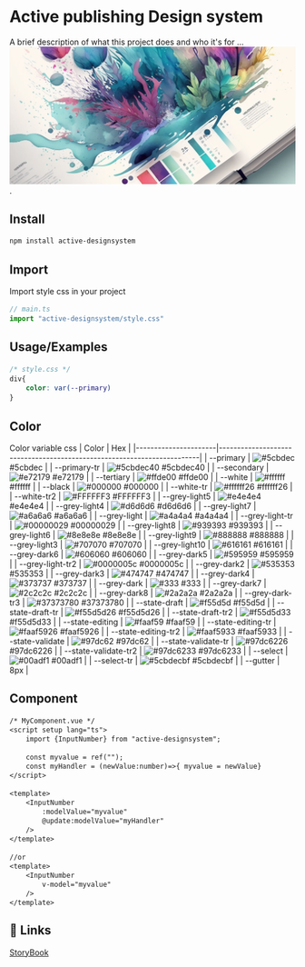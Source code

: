 
# Active publishing Design system

A brief description of what this project does and who it's for
...
![Banner](./illustration-banner.png "Titre de l'image" ).

## Install

```bash
npm install active-designsystem
```

## Import

Import style css in your project

```ts
// main.ts
import "active-designsystem/style.css"
```

## Usage/Examples

```css
/* style.css */
div{
    color: var(--primary)
}
```

## Color

Color variable css
| Color                | Hex                                                                    |
|----------------------|------------------------------------------------------------------------|
| --primary            | ![#5cbdec](https://via.placeholder.com/10/5cbdec?text=+)#5cbdec        |
| --primary-tr         | ![#5cbdec40](https://via.placeholder.com/10/5cbdec40?text=+) #5cbdec40 |
| --secondary          | ![#e72179](https://via.placeholder.com/10/e72179?text=+) #e72179       |
| --tertiary           | ![#ffde00](https://via.placeholder.com/10/ffde00?text=+) #ffde00       |
| --white              | ![#ffffff](https://via.placeholder.com/10/ffffff?text=+) #ffffff       |
| --black              | ![#000000](https://via.placeholder.com/10/000000?text=+) #000000       |
| --white-tr           | ![#ffffff26](https://via.placeholder.com/10/ffffff26?text=+) #ffffff26 |
| --white-tr2          | ![#FFFFFF3](https://via.placeholder.com/10/FFFFFF3?text=+) #FFFFFF3    |
| --grey-light5        | ![#e4e4e4](https://via.placeholder.com/10/e4e4e4?text=+) #e4e4e4       |
| --grey-light4        | ![#d6d6d6](https://via.placeholder.com/10/d6d6d6?text=+) #d6d6d6       |
| --grey-light7        | ![#a6a6a6](https://via.placeholder.com/10/a6a6a6?text=+) #a6a6a6       |
| --grey-light         | ![#a4a4a4](https://via.placeholder.com/10/a4a4a4?text=+) #a4a4a4       |
| --grey-light-tr      | ![#00000029](https://via.placeholder.com/10/00000029?text=+) #00000029 |
| --grey-light8        | ![#939393](https://via.placeholder.com/10/939393?text=+) #939393       |
| --grey-light6        | ![#8e8e8e](https://via.placeholder.com/10/8e8e8e?text=+) #8e8e8e       |
| --grey-light9        | ![#888888](https://via.placeholder.com/10/888888?text=+) #888888       |
| --grey-light3        | ![#707070](https://via.placeholder.com/10/707070?text=+) #707070       |
| --grey-light10       | ![#616161](https://via.placeholder.com/10/616161?text=+) #616161       |
| --grey-dark6         | ![#606060](https://via.placeholder.com/10/606060?text=+) #606060       |
| --grey-dark5         | ![#595959](https://via.placeholder.com/10/595959?text=+) #595959       |
| --grey-light-tr2     | ![#0000005c](https://via.placeholder.com/10/0000005c?text=+) #0000005c |
| --grey-dark2         | ![#535353](https://via.placeholder.com/10/535353?text=+) #535353       |
| --grey-dark3         | ![#474747](https://via.placeholder.com/10/474747?text=+) #474747       |
| --grey-dark4         | ![#373737](https://via.placeholder.com/10/373737?text=+) #373737       |
| --grey-dark          | ![#333](https://via.placeholder.com/10/333?text=+) #333                |
| --grey-dark7         | ![#2c2c2c](https://via.placeholder.com/10/2c2c2c?text=+) #2c2c2c       |
| --grey-dark8         | ![#2a2a2a](https://via.placeholder.com/10/2a2a2a?text=+) #2a2a2a       |
| --grey-dark-tr3      | ![#37373780](https://via.placeholder.com/10/37373780?text=+) #37373780 |
| --state-draft        | ![#f55d5d](https://via.placeholder.com/10/f55d5d?text=+) #f55d5d       |
| --state-draft-tr     | ![#f55d5d26](https://via.placeholder.com/10/f55d5d26?text=+) #f55d5d26 |
| --state-draft-tr2    | ![#f55d5d33](https://via.placeholder.com/10/f55d5d33?text=+) #f55d5d33 |
| --state-editing      | ![#faaf59](https://via.placeholder.com/10/faaf59?text=+) #faaf59       |
| --state-editing-tr   | ![#faaf5926](https://via.placeholder.com/10/faaf5926?text=+) #faaf5926 |
| --state-editing-tr2  | ![#faaf5933](https://via.placeholder.com/10/faaf5933?text=+) #faaf5933 |
| --state-validate     | ![#97dc62](https://via.placeholder.com/10/97dc62?text=+) #97dc62       |
| --state-validate-tr  | ![#97dc6226](https://via.placeholder.com/10/97dc6226?text=+) #97dc6226 |
| --state-validate-tr2 | ![#97dc6233](https://via.placeholder.com/10/97dc6233?text=+) #97dc6233 |
| --select             | ![#00adf1](https://via.placeholder.com/10/00adf1?text=+) #00adf1       |
| --select-tr          | ![#5cbdecbf](https://via.placeholder.com/10/5cbdecbf?text=+) #5cbdecbf |
| --gutter             | 8px                                                                    |

## Component

```vue
/* MyComponent.vue */
<script setup lang="ts">
    import {InputNumber} from "active-designsystem";

    const myvalue = ref("");
    const myHandler = (newValue:number)=>{ myvalue = newValue}
</script>

<template>
    <InputNumber
        :modelValue="myvalue"
        @update:modelValue="myHandler"
    />
</template>

//or
<template>
    <InputNumber
        v-model="myvalue"
    />
</template>

```

## 🔗 Links

[StoryBook](https://julienvital.github.io/active-designSystem)
